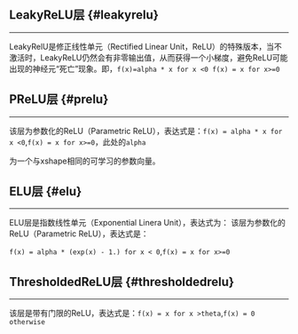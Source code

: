 ## LeakyReLU层 {#leakyrelu}

---

LeakyRelU是修正线性单元（Rectified Linear Unit，ReLU）的特殊版本，当不激活时，LeakyReLU仍然会有非零输出值，从而获得一个小梯度，避免ReLU可能出现的神经元“死亡”现象。即，`f(x)=alpha * x for x <0 f(x) = x for x>=0`



## PReLU层 {#prelu}

---

该层为参数化的ReLU（Parametric ReLU），表达式是：`f(x) = alpha * x for x <0`,`f(x) = x for x>=0`，此处的`alpha`

为一个与xshape相同的可学习的参数向量。



## ELU层 {#elu}

---

ELU层是指数线性单元（Exponential Linera Unit），表达式为： 该层为参数化的ReLU（Parametric ReLU），表达式是：

`f(x) = alpha * (exp(x) - 1.) for x < 0`,`f(x) = x for x>=0`



## ThresholdedReLU层 {#thresholdedrelu}

---

该层是带有门限的ReLU，表达式是：`f(x) = x for x >theta`,`f(x) = 0 otherwise`

